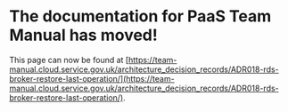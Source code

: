 
# The documentation for PaaS Team Manual has moved!
This page can now be found at [https://team-manual.cloud.service.gov.uk/architecture_decision_records/ADR018-rds-broker-restore-last-operation/](https://team-manual.cloud.service.gov.uk/architecture_decision_records/ADR018-rds-broker-restore-last-operation/).

